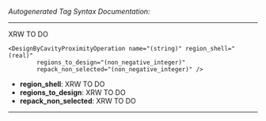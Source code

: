 _Autogenerated Tag Syntax Documentation:_

---
XRW TO DO

```
<DesignByCavityProximityOperation name="(string)" region_shell="(real)"
        regions_to_design="(non_negative_integer)"
        repack_non_selected="(non_negative_integer)" />
```

-   **region_shell**: XRW TO DO
-   **regions_to_design**: XRW TO DO
-   **repack_non_selected**: XRW TO DO

---
